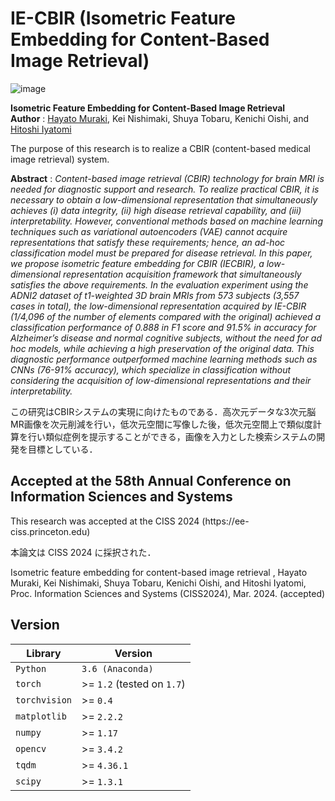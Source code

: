 # IE-CBIR (Isometric Feature Embedding for Content-Based Image Retrieval)
![image](https://github.com/M-hayatooo/IE-CBIR/assets/82699320/e787a4f5-74ff-4453-a7bd-172333d33913)


**Isometric Feature Embedding for Content-Based Image Retrieval**<br>
**Author** : [Hayato Muraki](https://github.com/M-hayatooo), Kei Nishimaki, Shuya Tobaru, Kenichi Oishi, and [Hitoshi Iyatomi](https://iyatomi-lab.info) <br>


The purpose of this research is to realize a CBIR (content-based medical image retrieval) system.<br>


**Abstract** : _Content-based image retrieval (CBIR) technology for brain MRI is needed for diagnostic support and research. To realize practical CBIR, it is necessary to obtain a low-dimensional representation that simultaneously achieves (i) data integrity, (ii) high disease retrieval capability, and (iii) interpretability. However, conventional methods based on machine learning techniques such as variational autoencoders (VAE) cannot acquire representations that satisfy these requirements; hence, an ad-hoc classification model must be prepared for disease retrieval. In this paper, we propose isometric feature embedding for CBIR (IECBIR), a low-dimensional representation acquisition framework that simultaneously satisfies the above requirements. In the evaluation experiment using the ADNI2 dataset of t1-weighted 3D brain MRIs from 573 subjects (3,557 cases in total), the low-dimensional representation acquired by IE-CBIR (1/4,096 of the number of elements compared with the original) achieved a classification performance of 0.888 in F1 score and 91.5% in accuracy for Alzheimer’s disease and normal cognitive subjects, without the need for ad hoc models, while achieving a high preservation of the original data. This diagnostic performance outperformed machine learning methods such as CNNs (76-91% accuracy), which specialize in classification without considering the acquisition of low-dimensional representations and their interpretability._



この研究はCBIRシステムの実現に向けたものである．高次元データな3次元脳MR画像を次元削減を行い，低次元空間に写像した後，低次元空間上で類似度計算を行い類似症例を提示することができる，画像を入力とした検索システムの開発を目標としている．<br>




<h2> Accepted at the 58th Annual Conference on Information Sciences and Systems </h2>
This research was accepted at the CISS 2024 (https://ee-ciss.princeton.edu) <br>


本論文は CISS 2024 に採択された．

Isometric feature embedding for content-based image retrieval , Hayato Muraki, Kei Nishimaki, Shuya Tobaru, Kenichi Oishi, and Hitoshi Iyatomi, Proc. Information Sciences and Systems  (CISS2024), Mar. 2024. (accepted)







  
<h2>Version</h2>
  
  <table>
<thead>
<tr>
<th>Library</th>
<th>Version</th>
</tr>
</thead>
<tbody>
<tr>
<td><code>Python</code></td>
<td><code>3.6 (Anaconda)</code></td>
</tr>
<tr>
<td><code>torch</code></td>
<td>&gt;= <code>1.2</code> (tested on <code>1.7</code>)</td>
</tr>
<tr>
<td><code>torchvision</code></td>
<td>&gt;= <code>0.4</code></td>
</tr>
<tr>
<td><code>matplotlib</code></td>
<td>&gt;= <code>2.2.2</code></td>
</tr>
<tr>
<td><code>numpy</code></td>
<td>&gt;= <code>1.17</code></td>
</tr>
<tr>
<td><code>opencv</code></td>
<td>&gt;= <code>3.4.2</code></td>
</tr>
<tr>
<td><code>tqdm</code></td>
<td>&gt;= <code>4.36.1</code></td>
</tr>
<tr>
<td><code>scipy</code></td>
<td>&gt;= <code>1.3.1</code></td>
</tr>
</tbody>
</table>

